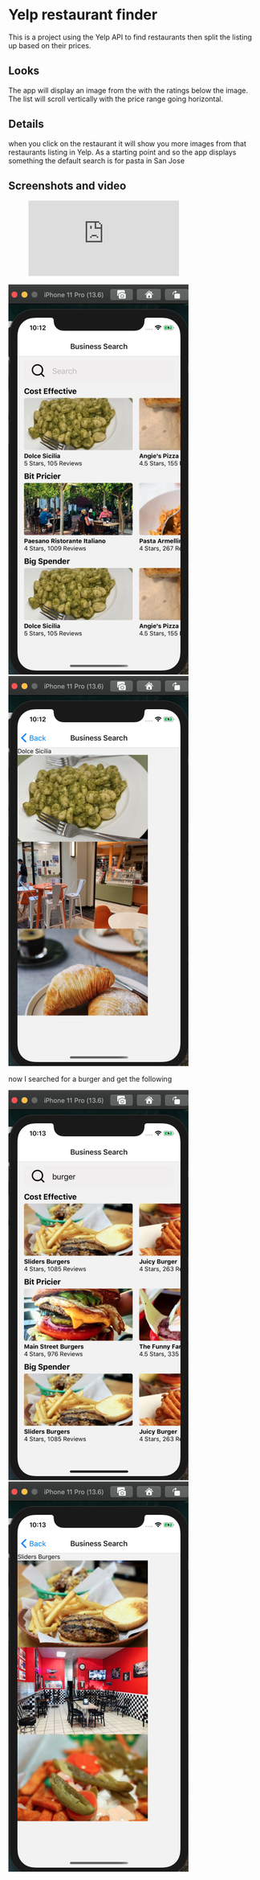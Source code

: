 # Yelp restaurant finder

This is a project using the Yelp API to find restaurants then split the listing up based on their prices.

## Looks

The app will display an image from the with the ratings below the image. The list will scroll vertically with the price range going horizontal.

## Details

when you click on the restaurant it will show you more images from that restaurants listing in Yelp. As a starting point and so the app displays something the default search is for pasta in San Jose

## Screenshots and video

<!-- blank line -->
<figure class="video_container">
  <iframe src="https://player.vimeo.com/video/453584069" frameborder="0" allowfullscreen="true"> </iframe>
</figure>
<!-- blank line -->

![home page of my yelp app in an iPhone 11 ](/images/yelp1.png) ![iPhone showing 3 images from a restaurant after clicking on one ](/images/yelp2.png)

now I searched for a burger and get the following

![App showing a list of burger restaurants in San Jose](/images/yelp3.png) ![a page showing 3 images from a restaurant that I clicked on](/images/yelp4.png)
